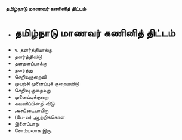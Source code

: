 **தமிழ்நாடு மாணவர் கணினித் திட்டம்**
- # தமிழ்நாடு மாணவர் கணினித் திட்டம்
- v. தளர்த்தியாக்கு
- தளர்த்திவிடு
- தளதளப்பாக்கு
- தளர்த்து
- செறிவுகுறைவி
- முயற்சி முனைப்புக் குறையவிடு
- செறிவு குறைவுறு
- முனைப்புக்குறை
- கவனிப்பின்றி விடு
- அசட்டையாயிரு
- (பே-வ) ஆற்றிக்கொள்
- இளைப்பாறு
- சோம்பலாக இரு.

